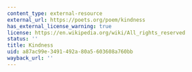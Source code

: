 ```yaml
---
content_type: external-resource
external_url: https://poets.org/poem/kindness
has_external_license_warning: true
license: https://en.wikipedia.org/wiki/All_rights_reserved
status: ''
title: Kindness
uid: a87ac99e-3491-492a-80a5-603608a760bb
wayback_url: ''
---
```


